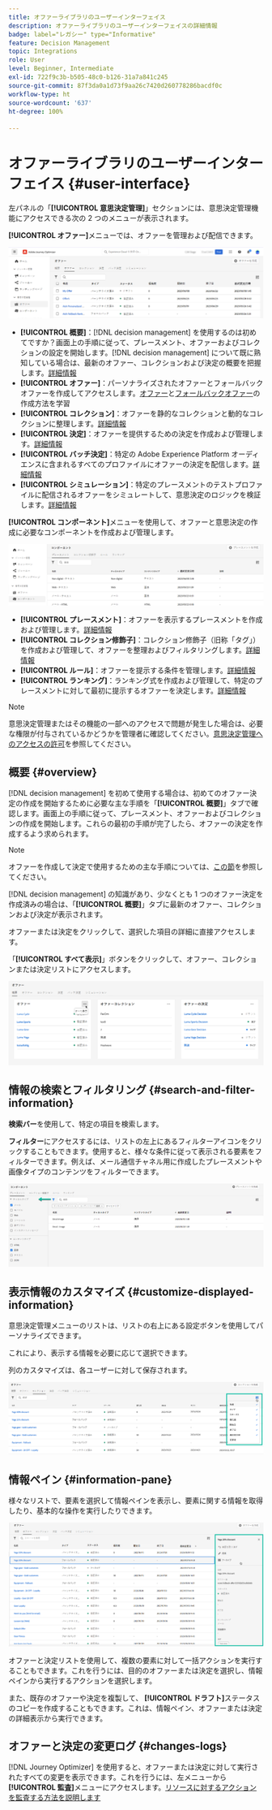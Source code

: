 ```yaml
---
title: オファーライブラリのユーザーインターフェイス
description: オファーライブラリのユーザーインターフェイスの詳細情報
badge: label="レガシー" type="Informative"
feature: Decision Management
topic: Integrations
role: User
level: Beginner, Intermediate
exl-id: 722f9c3b-b505-48c0-b126-31a7a841c245
source-git-commit: 87f3da0a1d73f9aa26c7420d260778286bacdf0c
workflow-type: ht
source-wordcount: '637'
ht-degree: 100%

---
```


# オファーライブラリのユーザーインターフェイス {#user-interface}

左パネルの「**[!UICONTROL 意思決定管理]**」セクションには、意思決定管理機能にアクセスできる次の 2 つのメニューが表示されます。

**[!UICONTROL オファー]**&#x200B;メニューでは、オファーを管理および配信できます。


![](../assets/offers_menu.png)

* **[!UICONTROL 概要]**：[!DNL decision management] を使用するのは初めてですか？画面上の手順に従って、プレースメント、オファーおよびコレクションの設定を開始します。[!DNL decision management] について既に熟知している場合は、最新のオファー、コレクションおよび決定の概要を把握します。[詳細情報](#overview)
* **[!UICONTROL オファー]**：パーソナライズされたオファーとフォールバックオファーを作成してアクセスします。[オファー](../offer-library/creating-personalized-offers.md)と[フォールバックオファー](../offer-library/creating-fallback-offers.md)の作成方法を学習
* **[!UICONTROL コレクション]**：オファーを静的なコレクションと動的なコレクションに整理します。[詳細情報](../offer-library/creating-collections.md)
* **[!UICONTROL 決定]**：オファーを提供するための決定を作成および管理します。[詳細情報](../offer-activities/create-offer-activities.md)
* **[!UICONTROL バッチ決定]**：特定の Adobe Experience Platform オーディエンスに含まれるすべてのプロファイルにオファーの決定を配信します。[詳細情報](../batch-delivery.md)
* **[!UICONTROL シミュレーション]**：特定のプレースメントのテストプロファイルに配信されるオファーをシミュレートして、意思決定のロジックを検証します。[詳細情報](../offer-activities/simulation.md)

**[!UICONTROL コンポーネント]**&#x200B;メニューを使用して、オファーと意思決定の作成に必要なコンポーネントを作成および管理します。

![](../assets/offer_activities.png)

* **[!UICONTROL プレースメント]**：オファーを表示するプレースメントを作成および管理します。[詳細情報](../offer-library/creating-placements.md)
* **[!UICONTROL コレクション修飾子]**：コレクション修飾子（旧称「タグ」）を作成および管理して、オファーを整理およびフィルタリングします。[詳細情報](../offer-library/creating-tags.md)
* **[!UICONTROL ルール]**：オファーを提示する条件を管理します。[詳細情報](../offer-library/creating-decision-rules.md)
* **[!UICONTROL ランキング]**：ランキング式を作成および管理して、特定のプレースメントに対して最初に提示するオファーを決定します。[詳細情報](../ranking/create-ranking-formulas.md)

>[!NOTE]
>
>意思決定管理またはその機能の一部へのアクセスで問題が発生した場合は、必要な権限が付与されているかどうかを管理者に確認してください。[意思決定管理へのアクセスの許可](starting-offer-decisioning.md#granting-acess-to-decision-management)を参照してください。

## 概要 {#overview}

[!DNL decision management] を初めて使用する場合は、初めてのオファー決定の作成を開始するために必要な主な手順を「**[!UICONTROL 概要]**」タブで確認します。画面上の手順に従って、プレースメント、オファーおよびコレクションの作成を開始します。これらの最初の手順が完了したら、オファーの決定を作成するよう求められます。

>[!NOTE]
>
>オファーを作成して決定で使用するための主な手順については、[この節](../offer-library/key-steps.md)を参照してください。

[!DNL decision management] の知識があり、少なくとも 1 つのオファー決定を作成済みの場合は、「**[!UICONTROL 概要]**」タブに最新のオファー、コレクションおよび決定が表示されます。

オファーまたは決定をクリックして、選択した項目の詳細に直接アクセスします。

「**[!UICONTROL すべて表示]**」ボタンをクリックして、オファー、コレクションまたは決定リストにアクセスします。

![](../assets/overview_view-all.png)

## 情報の検索とフィルタリング {#search-and-filter-information}

**検索バー**&#x200B;を使用して、特定の項目を検索します。

**フィルター**&#x200B;にアクセスするには、リストの左上にあるフィルターアイコンをクリックすることもできます。使用すると、様々な条件に従って表示される要素をフィルターできます。例えば、メール通信チャネル用に作成したプレースメントや画像タイプのコンテンツをフィルターできます。

![](../assets/filters.png)

## 表示情報のカスタマイズ {#customize-displayed-information}

意思決定管理メニューのリストは、リストの右上にある設定ボタンを使用してパーソナライズできます。


これにより、表示する情報を必要に応じて選択できます。

列のカスタマイズは、各ユーザーに対して保存されます。

![](../assets/columns.png)

## 情報ペイン {#information-pane}

様々なリストで、要素を選択して情報ペインを表示し、要素に関する情報を取得したり、基本的な操作を実行したりできます。

![](../assets/information-pane.png)

オファーと決定リストを使用して、複数の要素に対して一括アクションを実行することもできます。これを行うには、目的のオファーまたは決定を選択し、情報ペインから実行するアクションを選択します。


また、既存のオファーや決定を複製して、 **[!UICONTROL ドラフト]**&#x200B;ステータスのコピーを作成することもできます。これは、情報ペイン、オファーまたは決定の詳細表示から実行できます。

## オファーと決定の変更ログ {#changes-logs}

[!DNL Journey Optimizer] を使用すると、オファーまたは決定に対して実行されたすべての変更を表示できます。これを行うには、左メニューから&#x200B;**[!UICONTROL 監査]**&#x200B;メニューにアクセスします。[リソースに対するアクションを監査する方法を説明します](../../privacy/audit-logs.md)
